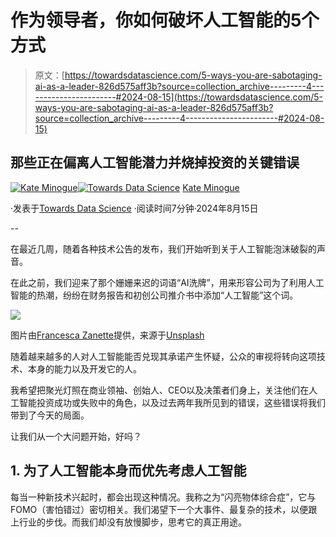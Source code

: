 # 作为领导者，你如何破坏人工智能的5个方式

> 原文：[https://towardsdatascience.com/5-ways-you-are-sabotaging-ai-as-a-leader-826d575aff3b?source=collection_archive---------4-----------------------#2024-08-15](https://towardsdatascience.com/5-ways-you-are-sabotaging-ai-as-a-leader-826d575aff3b?source=collection_archive---------4-----------------------#2024-08-15)

## 那些正在偏离人工智能潜力并烧掉投资的关键错误

[](https://medium.com/@kminoguem?source=post_page---byline--826d575aff3b--------------------------------)[![Kate Minogue](../Images/645fa3837c37e5cbf1e6c3fc3244698e.png)](https://medium.com/@kminoguem?source=post_page---byline--826d575aff3b--------------------------------)[](https://towardsdatascience.com/?source=post_page---byline--826d575aff3b--------------------------------)[![Towards Data Science](../Images/a6ff2676ffcc0c7aad8aaf1d79379785.png)](https://towardsdatascience.com/?source=post_page---byline--826d575aff3b--------------------------------) [Kate Minogue](https://medium.com/@kminoguem?source=post_page---byline--826d575aff3b--------------------------------)

·发表于[Towards Data Science](https://towardsdatascience.com/?source=post_page---byline--826d575aff3b--------------------------------) ·阅读时间7分钟·2024年8月15日

--

在最近几周，随着各种技术公告的发布，我们开始听到关于人工智能泡沫破裂的声音。

在此之前，我们迎来了那个姗姗来迟的词语“AI洗牌”，用来形容公司为了利用人工智能的热潮，纷纷在财务报告和初创公司推介书中添加“人工智能”这个词。

![](../Images/94cc5faad576e2eff5dcb5750f5f253f.png)

图片由[Francesca Zanette](https://unsplash.com/ja/@francescacreativevisuals?utm_content=creditCopyText&utm_medium=referral&utm_source=unsplash)提供，来源于[Unsplash](https://unsplash.com/ja/%E5%86%99%E7%9C%9F/%E7%99%BD%E3%81%84%E3%83%86%E3%83%BC%E3%83%96%E3%83%AB%E3%81%AE%E4%B8%8A%E3%81%AB%E4%B8%80%E6%9E%9A%E3%81%AE%E7%B4%99%E3%81%8C%E7%BD%AE%E3%81%8B%E3%82%8C%E3%81%A6%E3%81%84%E3%81%BE%E3%81%99-jmEai3Jablg?utm_content=creditCopyText&utm_medium=referral&utm_source=unsplash)

随着越来越多的人对人工智能能否兑现其承诺产生怀疑，公众的审视将转向这项技术、本身的能力以及开发它的人。

我希望把聚光灯照在商业领袖、创始人、CEO以及决策者们身上，关注他们在人工智能投资成功或失败中的角色，以及过去两年我所见到的错误，这些错误将我们带到了今天的局面。

让我们从一个大问题开始，好吗？

## 1\. 为了人工智能本身而优先考虑人工智能

每当一种新技术兴起时，都会出现这种情况。我称之为“闪亮物体综合症”，它与FOMO（害怕错过）密切相关。我们渴望下一个大事件、最复杂的技术，以便跟上行业的步伐。而我们却没有放慢脚步，思考它的真正用途。
